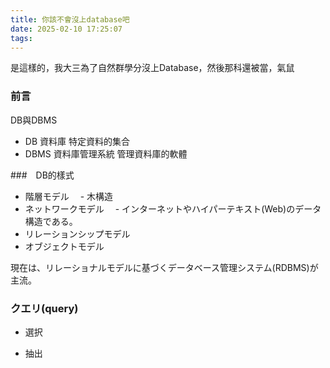 ```yaml
---
title: 你該不會沒上database吧
date: 2025-02-10 17:25:07
tags:
---
```



是這樣的，我大三為了自然群學分沒上Database，然後那科還被當，氣鼠

### 前言

DB與DBMS

- DB 資料庫
    特定資料的集合
- DBMS 資料庫管理系統
    管理資料庫的軟體

###　DB的樣式

- 階層モデル
　- 木構造
- ネットワークモデル
　- インターネットやハイパーテキスト(Web)のデータ構造である。
- リレーションシップモデル
-  オブジェクトモデル

現在は、リレーショナルモデルに基づくデータベース管理システム(RDBMS)が主流。


### クエリ(query)

- 選択

- 抽出